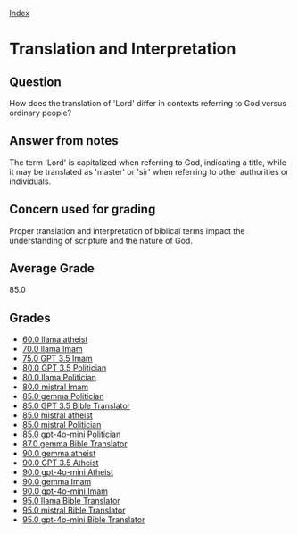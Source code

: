 
[Index](../../index.md)
# Translation and Interpretation
## Question
How does the translation of 'Lord' differ in contexts referring to God versus ordinary people?

## Answer from notes
The term 'Lord' is capitalized when referring to God, indicating a title, while it may be translated as 'master' or 'sir' when referring to other authorities or individuals.

## Concern used for grading
Proper translation and interpretation of biblical terms impact the understanding of scripture and the nature of God.

## Average Grade
85.0

## Grades
 * [60.0 llama atheist](../answers/llama_atheist/Translation_and_Interpretation.md)
 * [70.0 llama Imam](../answers/llama_Imam/Translation_and_Interpretation.md)
 * [75.0 GPT 3.5 Imam](../answers/GPT_3.5_Imam/Translation_and_Interpretation.md)
 * [80.0 GPT 3.5 Politician](../answers/GPT_3.5_Politician/Translation_and_Interpretation.md)
 * [80.0 llama Politician](../answers/llama_Politician/Translation_and_Interpretation.md)
 * [80.0 mistral Imam](../answers/mistral_Imam/Translation_and_Interpretation.md)
 * [85.0 gemma Politician](../answers/gemma_Politician/Translation_and_Interpretation.md)
 * [85.0 GPT 3.5 Bible Translator](../answers/GPT_3.5_Bible_Translator/Translation_and_Interpretation.md)
 * [85.0 mistral atheist](../answers/mistral_atheist/Translation_and_Interpretation.md)
 * [85.0 mistral Politician](../answers/mistral_Politician/Translation_and_Interpretation.md)
 * [85.0 gpt-4o-mini Politician](../answers/gpt-4o-mini_Politician/Translation_and_Interpretation.md)
 * [87.0 gemma Bible Translator](../answers/gemma_Bible_Translator/Translation_and_Interpretation.md)
 * [90.0 gemma atheist](../answers/gemma_atheist/Translation_and_Interpretation.md)
 * [90.0 GPT 3.5 Atheist](../answers/GPT_3.5_Atheist/Translation_and_Interpretation.md)
 * [90.0 gpt-4o-mini Atheist](../answers/gpt-4o-mini_Atheist/Translation_and_Interpretation.md)
 * [90.0 gemma Imam](../answers/gemma_Imam/Translation_and_Interpretation.md)
 * [90.0 gpt-4o-mini Imam](../answers/gpt-4o-mini_Imam/Translation_and_Interpretation.md)
 * [95.0 llama Bible Translator](../answers/llama_Bible_Translator/Translation_and_Interpretation.md)
 * [95.0 mistral Bible Translator](../answers/mistral_Bible_Translator/Translation_and_Interpretation.md)
 * [95.0 gpt-4o-mini Bible Translator](../answers/gpt-4o-mini_Bible_Translator/Translation_and_Interpretation.md)
